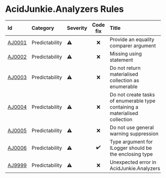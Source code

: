 # AcidJunkie.Analyzers Rules

| Id                                                                                             | Category       | Severity | Code fix | Title                                                                       |
|:-----------------------------------------------------------------------------------------------|:---------------|:---------|:--------:|:----------------------------------------------------------------------------|
| [AJ0001](https://github.com/AcidJunkie303/AcidJunkie.Analyzers/blob/main/docs/Rules/AJ0001.md) | Predictability | ⚠️       |    ❌     | Provide an equality comparer argument                                       | 
| [AJ0002](https://github.com/AcidJunkie303/AcidJunkie.Analyzers/blob/main/docs/Rules/AJ0002.md) | Predictability | ⚠️       |    ❌     | Missing using statement                                                     | 
| [AJ0003](https://github.com/AcidJunkie303/AcidJunkie.Analyzers/blob/main/docs/Rules/AJ0003.md) | Predictability | ⚠️       |    ❌     | Do not return materialised collection as enumerable                         | 
| [AJ0004](https://github.com/AcidJunkie303/AcidJunkie.Analyzers/blob/main/docs/Rules/AJ0004.md) | Predictability | ⚠️       |    ❌     | Do not create tasks of enumerable type containing a materialised collection | 
| [AJ0005](https://github.com/AcidJunkie303/AcidJunkie.Analyzers/blob/main/docs/Rules/AJ0005.md) | Predictability | ⚠️       |    ❌     | Do not use general warning suppression                                      | 
| [AJ0006](https://github.com/AcidJunkie303/AcidJunkie.Analyzers/blob/main/docs/Rules/AJ0005.md) | Predictability | ⚠️       |    ✔️    | Type argument for ILogger<TContext> should be the enclosing type            | 
| [AJ9999](https://github.com/AcidJunkie303/AcidJunkie.Analyzers/blob/main/docs/Rules/AJ9999.md) | Predictability | ⚠️       |    ❌     | Unexpected error in AcidJunkie.Analyzers                                    | 

